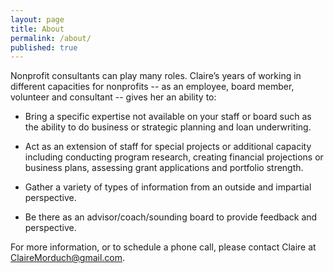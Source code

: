 ```yaml
---
layout: page
title: About
permalink: /about/
published: true
---
```




Nonprofit consultants can play many roles.  Claire’s years of working in different capacities for nonprofits -- as an employee, board member, volunteer and consultant -- gives her an ability to:

* Bring a specific expertise not available on your staff or board such as the ability to do business or strategic planning and loan underwriting.

* Act as an extension of staff for special projects or additional capacity including conducting program research, creating financial projections or business plans, assessing grant applications and portfolio strength.

* Gather a variety of types of information from an outside and impartial perspective.

* Be there as an advisor/coach/sounding board to provide feedback and perspective.



For more information, or to schedule a phone call, please contact Claire at [ClaireMorduch@gmail.com](mailto:clairemorduch@gmail.com).
